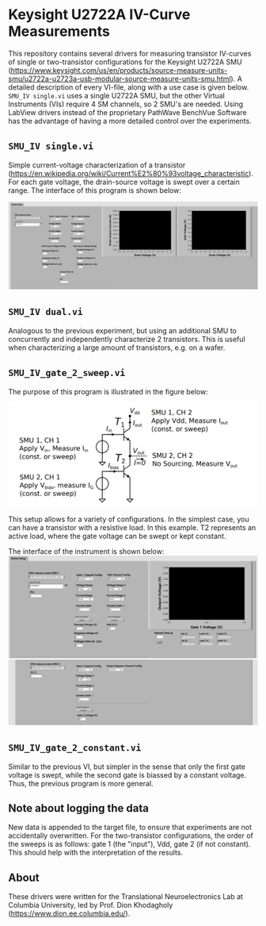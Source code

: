 # Keysight U2722A IV-Curve Measurements
This repository contains several drivers for measuring transistor IV-curves of single or two-transistor configurations for the Keysight U2722A SMU (https://www.keysight.com/us/en/products/source-measure-units-smu/u2722a-u2723a-usb-modular-source-measure-units-smu.html). A detailed description of every VI-file, along with a use case is given below. `SMU_IV single.vi` uses a single U2722A SMU, but the other Virtual Instruments (VIs) require 4 SM channels, so 2 SMU's are needed. Using LabView drivers instead of the proprietary PathWave BenchVue Software has the advantage of having a more detailed control over the experiments.

## `SMU_IV single.vi`
Simple current-voltage characterization of a transistor (https://en.wikipedia.org/wiki/Current%E2%80%93voltage_characteristic). For each gate voltage, the drain-source voltage is swept over a certain range. The interface of this program is shown below:

![](README_figs/IV%20single%20interface.PNG)
## `SMU_IV dual.vi`
Analogous to the previous experiment, but using an additional SMU to concurrently and independently characterize 2 transistors. This is useful when characterizing a large amount of transistors, e.g. on a wafer.

## `SMU_IV_gate_2_sweep.vi`
The purpose of this program is illustrated in the figure below:

![](README_figs/SMU_gate_2_constant%20illustration.PNG)

This setup allows for a variety of configurations. In the simplest case, you can have a transistor with a resistive load. In this example. T2 represents an active load, where the gate voltage can be swept or kept constant.

The interface of the instrument is shown below:
![](README_figs/IV%20arbitrary%20interface%201.PNG)
![](README_figs/IV%20arbitrary%20interface%202.PNG)

## `SMU_IV_gate_2_constant.vi`
Similar to the previous VI, but simpler in the sense that only the first gate voltage is swept, while the second gate is biassed by a constant voltage. Thus, the previous program is more general.

## Note about logging the data
New data is appended to the target file, to ensure that experiments are not accidentally overwritten. For the two-transistor configurations, the order of the sweeps is as follows: gate 1 (the "input"), Vdd, gate 2 (if not constant). This should help with the interpretation of the results.

## About
These drivers were written for the Translational Neuroelectronics Lab at Columbia University, led by Prof. Dion Khodagholy (https://www.dion.ee.columbia.edu/).